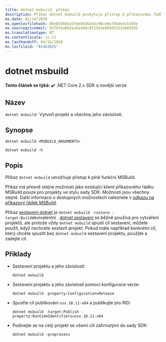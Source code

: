 ```yaml
---
title: dotnet msbuild, příkaz
description: Příkaz dotnet msbuild poskytuje přístup k příkazovému řádku MSBuild.
ms.date: 02/14/2020
ms.openlocfilehash: 88e85868e2d7de564b2e4c90ce6e78bde4cb350e
ms.sourcegitcommit: 927b7ea6b2ea5a440c8f23e3e66503152eb85591
ms.translationtype: MT
ms.contentlocale: cs-CZ
ms.lasthandoff: 04/16/2020
ms.locfileid: "81463625"
---
```

# <a name="dotnet-msbuild"></a>dotnet msbuild

**Tento článek se týká:** ✔️ .NET Core 2.x SDK a novější verze

## <a name="name"></a>Název

`dotnet msbuild`- Vytvoří projekt a všechny jeho závislosti.

## <a name="synopsis"></a>Synopse

```dotnetcli
dotnet msbuild <MSBUILD_ARGUMENTS>

dotnet msbuild -h
```

## <a name="description"></a>Popis

Příkaz `dotnet msbuild` umožňuje přístup k plně funkční MSBuild.

Příkaz má přesně stejné možnosti jako existující klient příkazového řádku MSBuild pouze pro projekty ve stylu sady SDK. Možnosti jsou všechny stejné. Další informace o dostupných možnostech naleznete v [odkazu na příkazový řádek MSBuild](/visualstudio/msbuild/msbuild-command-line-reference).

Příkaz [sestavení dotnet](dotnet-build.md) je `dotnet msbuild -restore -target:Build`ekvivalentní . [dotnet sestavení](dotnet-build.md) se běžně používá pro vytváření projektů, ale protože vždy `dotnet msbuild` spustí cíl sestavení, můžete použít, když nechcete sestavit projekt. Pokud máte například konkrétní cíl, který chcete spustit bez `dotnet msbuild` sestavení projektu, použijte a zadejte cíl.

## <a name="examples"></a>Příklady

- Sestavení projektu a jeho závislostí:

  ```dotnetcli
  dotnet msbuild
  ```

- Sestavení projektu a jeho závislostí pomocí konfigurace verze:

  ```dotnetcli
  dotnet msbuild -property:Configuration=Release
  ```

- Spusťte cíl publikování `osx.10.11-x64` a publikujte pro RID:

  ```dotnetcli
  dotnet msbuild -target:Publish -property:RuntimeIdentifiers=osx.10.11-x64
  ```

- Podívejte se na celý projekt se všemi cíli zahrnutými do sady SDK:

  ```dotnetcli
  dotnet msbuild -preprocess
  ```
